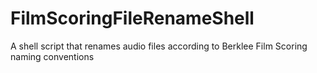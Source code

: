# FilmScoringFileRenameShell
A shell script that renames audio files according to Berklee Film Scoring naming conventions
